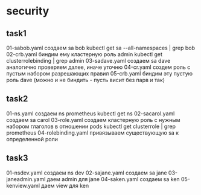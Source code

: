 # security
## task1
01-sabob.yaml  	создаем sa bob
    kubectl get sa --all-namespaces | grep bob
02-crb.yaml    	биндим ему кластерную роль admin
    kubectl get clusterrolebinding | grep admin
03-sadave.yaml 	создаем sa dave
    аналогично проверяем далее, иначе уточню
04-cr.yaml     	создем роль с пустым набором разрешающих правил
05-crb.yaml    	биндим эту пустую роль dave (можно и не биндить - пусть висит без парв и так)
## task2
01-ns.yaml		создаем ns prometheus
    kubectl get ns
02-sacarol.yaml		создаем sa carol
03-role.yaml		создаем кластерную роль с нужным набором глаголов в отношении pods
    kubectl get clusterrole | grep prometheus
04-rolebinding.yaml	привязываем существующую sa к определенной роли
## task3
01-nsdev.yaml		создаем ns dev
02-sajane.yaml		создаем sa jane
03-janeadmin.yaml	даем admin для jane
04-saken.yaml		создаем sa ken
05-kenview.yaml		даем view для ken

